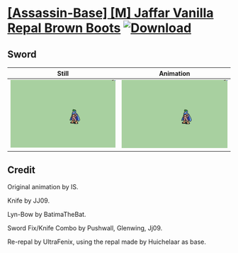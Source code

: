 # [\[Assassin-Base\] \[M\] Jaffar Vanilla Repal Brown Boots](./) [![Download](https://img.shields.io/badge/Download--red?style=social&logo=github)](https://minhaskamal.github.io/DownGit/#/home?url=https://github.com/Klokinator/FE-Repo/tree/main/Battle%20Animations%2FInfantry%20-%20(Swd)%20Thieves%2C%20Rogues%2C%20Assassins%2F%5BAssassin-Base%5D%20%5BM%5D%20Jaffar%20Vanilla%20Repal%20Brown%20Boots%2F1.%20Sword%20(Knife))

## Sword

| Still | Animation |
| :---: | :-------: |
| ![Sword still](./Sword_000.png) | ![Sword](./Sword.gif) |

## Credit

Original animation by IS. 

Knife by JJ09.

Lyn-Bow by BatimaTheBat.

Sword Fix/Knife Combo by Pushwall, Glenwing, Jj09.

Re-repal by UltraFenix, using the repal made by Huichelaar as base.
